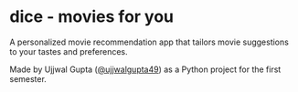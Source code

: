 # dice - movies for you

A personalized movie recommendation app that tailors movie suggestions to your tastes and preferences.

Made by Ujjwal Gupta ([@ujjwalgupta49](https://twitter.com/ujjwalgupta49)) as a Python project for the first semester.
